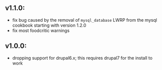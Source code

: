 ## v1.1.0:

* fix bug caused by the removal of `mysql_database` LWRP from the mysql cookbook starting with version 1.2.0
* fix most foodcritic warnings

## v1.0.0:

* dropping support for drupal6.x; this requires drupal7 for the install to work

